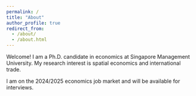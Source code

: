 ```yaml
---
permalink: /
title: "About"
author_profile: true
redirect_from: 
  - /about/
  - /about.html
---
```


Welcome! I am a Ph.D. candidate in economics at Singapore Management University. My research interest is spatial economics and international trade. 

I am on the 2024/2025 economics job market and will be available for interviews.
